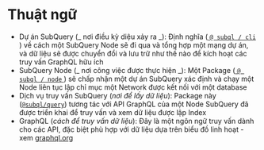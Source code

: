# Thuật ngữ

- Dự án SubQuery (_ nơi điều kỳ diệu xảy ra _): Định nghĩa ([ `@ subql / cli` ](https://www.npmjs.com/package/@subql/cli)) về cách một SubQuery Node sẽ đi qua và tổng hợp một mạng dự án, và dữ liệu sẽ được chuyển đổi và lưu trữ như thế nào để kích hoạt các truy vấn GraphQL hữu ích
- SubQuery Node (_ nơi công việc được thực hiện _): Một Package ([ `@ subql / node` ](https://www.npmjs.com/package/@subql/node)) sẽ chấp nhận một dự án SubQuery xác định và chạy một Node liên tục lập chỉ mục một Network được kết nối với một database
- Dịch vụ truy vấn SubQuery (_nơi để lấy dữ liệu_): Package này ([`@subql/query`](https://www.npmjs.com/package/@subql/query)) tương tác với API GraphQL của một Node SubQuery đã được triển khai để truy vấn và xem dữ liệu được lập Index
- GraphQL (_cách để truy vấn dữ liệu_): Đây là một ngôn ngữ truy vấn dành cho các API, đặc biệt phù hợp với dữ liệu dựa trên biểu đồ linh hoạt - xem [graphql.org](https://graphql.org/learn/)
